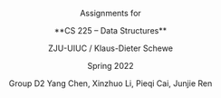 <p align="center">
Assignments for
</p>
<p align="center">
**CS 225 – Data Structures**  
</p>
<p align="center">
ZJU-UIUC / Klaus-Dieter Schewe
<p align="center">
Spring 2022   
    <p align="center">
Group D2 Yang Chen, Xinzhuo Li, Pieqi Cai, Junjie Ren  
